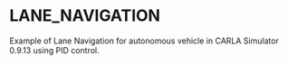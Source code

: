 # LANE_NAVIGATION
Example of Lane Navigation for autonomous vehicle in CARLA Simulator 0.9.13 using PID control.
